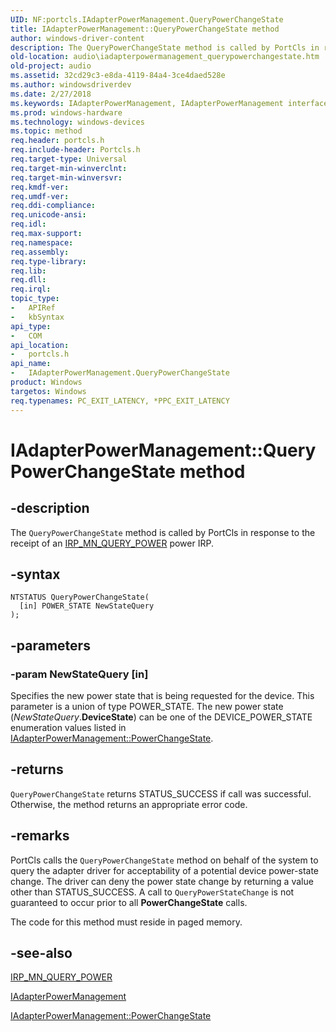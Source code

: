```yaml
---
UID: NF:portcls.IAdapterPowerManagement.QueryPowerChangeState
title: IAdapterPowerManagement::QueryPowerChangeState method
author: windows-driver-content
description: The QueryPowerChangeState method is called by PortCls in response to the receipt of an IRP_MN_QUERY_POWER power IRP.
old-location: audio\iadapterpowermanagement_querypowerchangestate.htm
old-project: audio
ms.assetid: 32cd29c3-e8da-4119-84a4-3ce4daed528e
ms.author: windowsdriverdev
ms.date: 2/27/2018
ms.keywords: IAdapterPowerManagement, IAdapterPowerManagement interface [Audio Devices], QueryPowerChangeState method, IAdapterPowerManagement::QueryPowerChangeState, QueryPowerChangeState method [Audio Devices], QueryPowerChangeState method [Audio Devices], IAdapterPowerManagement interface, QueryPowerChangeState,IAdapterPowerManagement.QueryPowerChangeState, audio.iadapterpowermanagement_querypowerchangestate, audmp-routines_4a5ebdca-faa4-4f99-89d1-6c86a928243c.xml, portcls/IAdapterPowerManagement::QueryPowerChangeState
ms.prod: windows-hardware
ms.technology: windows-devices
ms.topic: method
req.header: portcls.h
req.include-header: Portcls.h
req.target-type: Universal
req.target-min-winverclnt: 
req.target-min-winversvr: 
req.kmdf-ver: 
req.umdf-ver: 
req.ddi-compliance: 
req.unicode-ansi: 
req.idl: 
req.max-support: 
req.namespace: 
req.assembly: 
req.type-library: 
req.lib: 
req.dll: 
req.irql: 
topic_type:
-	APIRef
-	kbSyntax
api_type:
-	COM
api_location:
-	portcls.h
api_name:
-	IAdapterPowerManagement.QueryPowerChangeState
product: Windows
targetos: Windows
req.typenames: PC_EXIT_LATENCY, *PPC_EXIT_LATENCY
---
```


# IAdapterPowerManagement::QueryPowerChangeState method


## -description


The <code>QueryPowerChangeState</code> method is called by PortCls in response to the receipt of an <a href="https://msdn.microsoft.com/library/windows/hardware/ff551699">IRP_MN_QUERY_POWER</a> power IRP.


## -syntax


````
NTSTATUS QueryPowerChangeState(
  [in] POWER_STATE NewStateQuery
);
````


## -parameters




### -param NewStateQuery [in]

Specifies the new power state that is being requested for the device. This parameter is a union of type POWER_STATE. The new power state (<i>NewStateQuery</i>.<b>DeviceState</b>) can be one of the DEVICE_POWER_STATE enumeration values listed in <a href="https://msdn.microsoft.com/library/windows/hardware/ff536488">IAdapterPowerManagement::PowerChangeState</a>.


## -returns



<code>QueryPowerChangeState</code> returns STATUS_SUCCESS if call was successful. Otherwise, the method returns an appropriate error code.




## -remarks



PortCls calls the <code>QueryPowerChangeState</code> method on behalf of the system to query the adapter driver for acceptability of a potential device power-state change. The driver can deny the power state change by returning a value other than STATUS_SUCCESS. A call to <code>QueryPowerStateChange</code> is not guaranteed to occur prior to all <b>PowerChangeState</b> calls.

The code for this method must reside in paged memory.




## -see-also

<a href="https://msdn.microsoft.com/library/windows/hardware/ff551699">IRP_MN_QUERY_POWER</a>



<a href="..\portcls\nn-portcls-iadapterpowermanagement.md">IAdapterPowerManagement</a>



<a href="https://msdn.microsoft.com/library/windows/hardware/ff536488">IAdapterPowerManagement::PowerChangeState</a>



 

 


